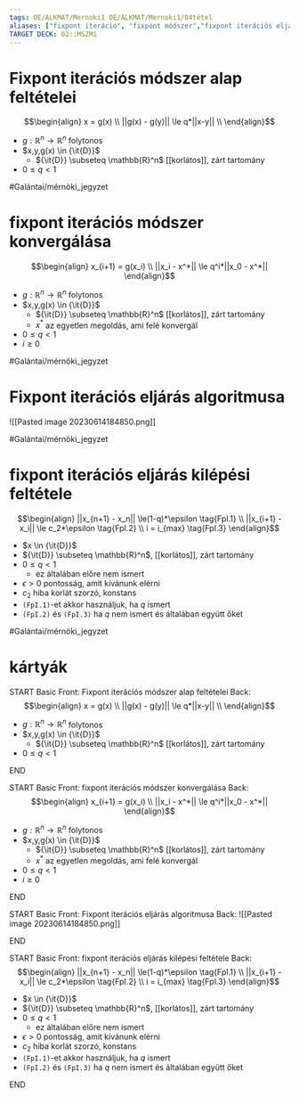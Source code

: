 ```yaml
---
tags: OE/ALKMAT/Mernoki1 OE/ALKMAT/Mernoki1/04tétel 
aliases: ["fixpont iteráció", "fixpont módszer","fixpont iterációs eljárás","fixpont iterációs feladatként","fixpont iterációs feladat"]
TARGET DECK: 02::MSZM1
---
```


# Fixpont iterációs módszer alap feltételei
$$\begin{align}
	x = g(x) \\
	||g(x) - g(y)|| \le q*||x-y|| \\
\end{align}$$
- $g: \mathbb{R}^n \to \mathbb{R}^n$ folytonos
- $x,y,g(x) \in {\it{D}}$
	- ${\it{D}} \subseteq \mathbb{R}^n$ [[korlátos]], zárt tartomány
- $0 \le q < 1$

#Galántai/mérnöki_jegyzet 

# fixpont iterációs módszer konvergálása
$$\begin{align}
	x_{i+1} = g(x_i) \\
	||x_i - x^*|| \le q^i*||x_0 - x^*||
\end{align}$$
- $g: \mathbb{R}^n \to \mathbb{R}^n$ folytonos
- $x,y,g(x) \in {\it{D}}$
	- ${\it{D}} \subseteq \mathbb{R}^n$ [[korlátos]], zárt tartomány
	- $x^*$ az egyetlen megoldás, ami felé konvergál
- $0 \le q < 1$
- $i \ge 0$

#Galántai/mérnöki_jegyzet 

# Fixpont iterációs eljárás algoritmusa
![[Pasted image 20230614184850.png]]

#Galántai/mérnöki_jegyzet 

# fixpont iterációs eljárás kilépési feltétele
$$\begin{align}
	||x_{n+1} - x_n|| \le(1-q)*\epsilon \tag{FpI.1} \\
	||x_{i+1} - x_i|| \le c_2*\epsilon \tag{FpI.2} \\
	i = i_{max} \tag{FpI.3}
\end{align}$$
- $x \in {\it{D}}$
- ${\it{D}} \subseteq \mathbb{R}^n$, [[korlátos]], zárt tartomány
- $0 \le q < 1$
	- ez általában előre nem ismert
- $\epsilon > 0$ pontosság, amit kívánunk elérni
- $c_2$ hiba korlát szorzó, konstans
- `(FpI.1)`-et akkor használjuk, ha $q$ ismert
- `(FpI.2)` és `(FpI.3)` ha $q$ nem ismert és általában együtt őket

#Galántai/mérnöki_jegyzet 

# kártyák
START
Basic
Front:
Fixpont iterációs módszer alap feltételei
Back:
$$\begin{align}
	x = g(x) \\
	||g(x) - g(y)|| \le q*||x-y|| \\
\end{align}$$
- $g: \mathbb{R}^n \to \mathbb{R}^n$ folytonos
- $x,y,g(x) \in {\it{D}}$
	- ${\it{D}} \subseteq \mathbb{R}^n$ [[korlátos]], zárt tartomány
- $0 \le q < 1$
<!--ID: 1686762398952-->
END

START
Basic
Front:
fixpont iterációs módszer konvergálása
Back:
$$\begin{align}
	x_{i+1} = g(x_i) \\
	||x_i - x^*|| \le q^i*||x_0 - x^*||
\end{align}$$
- $g: \mathbb{R}^n \to \mathbb{R}^n$ folytonos
- $x,y,g(x) \in {\it{D}}$
	- ${\it{D}} \subseteq \mathbb{R}^n$ [[korlátos]], zárt tartomány
	- $x^*$ az egyetlen megoldás, ami felé konvergál
- $0 \le q < 1$
- $i \ge 0$
<!--ID: 1686762419319-->
END

START
Basic
Front:
Fixpont iterációs eljárás algoritmusa
Back:
![[Pasted image 20230614184850.png]]
<!--ID: 1686762398964-->
END

START
Basic
Front:
fixpont iterációs eljárás kilépési feltétele
Back:
$$\begin{align}
	||x_{n+1} - x_n|| \le(1-q)*\epsilon \tag{FpI.1} \\
	||x_{i+1} - x_i|| \le c_2*\epsilon \tag{FpI.2} \\
	i = i_{max} \tag{FpI.3}
\end{align}$$
- $x \in {\it{D}}$
- ${\it{D}} \subseteq \mathbb{R}^n$, [[korlátos]], zárt tartomány
- $0 \le q < 1$
	- ez általában előre nem ismert
- $\epsilon > 0$ pontosság, amit kívánunk elérni
- $c_2$ hiba korlát szorzó, konstans
- `(FpI.1)`-et akkor használjuk, ha $q$ ismert
- `(FpI.2)` és `(FpI.3)` ha $q$ nem ismert és általában együtt őket
<!--ID: 1686762398971-->
END